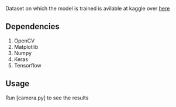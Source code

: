 Dataset on which the model is trained is avilable at kaggle over [here](https://www.kaggle.com/c/facial-keypoints-detection/data)

## Dependencies
1. OpenCV
2. Matplotlib
3. Numpy
4. Keras
5. Tensorflow

## Usage
Run [camera.py] to see the results
